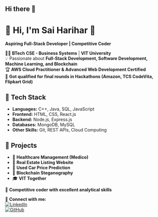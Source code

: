 ## Hi there 👋

# 👋 Hi, I'm Sai Harihar 🚀  

**Aspiring Full-Stack Developer | Competitive Coder**  

👨‍💻 **BTech CSE - Business Systems** | **VIT University**  
💡 Passionate about **Full-Stack Development, Software Development, Machine Learning, and Blockchain**  
🏆 **AWS Cloud Practitioner & Advanced Web Development Certified**  
🎯 **Got qualified for final rounds in Hackathons (Amazon, TCS CodeVita, Flipkart Grid)**  

## 🔧 Tech Stack  
- **Languages:** C++, Java, SQL, JavaScript  
- **Frontend:** HTML, CSS, React.js  
- **Backend:** Node.js, Express.js  
- **Databases:** MongoDB, MySQL  
- **Other Skills:** Git, REST APIs, Cloud Computing  

## 📂 Projects  
- 🏥 **Healthcare Management (Medico)**  
- 🏡 **Real Estate Listing Website**  
- 🚗 **Used Car Price Prediction**  
- 🔐 **Blockchain Steganography**  
- 🎓 **VIT Together**  

🧠 **Competitive coder with excellent analytical skills**  

🔗 **Connect with me:**  
[![LinkedIn](https://img.shields.io/badge/LinkedIn-Profile-blue?style=flat&logo=linkedin)](https://www.linkedin.com/in/your-profile)  
[![GitHub](https://img.shields.io/badge/GitHub-Profile-black?style=flat&logo=github)](https://github.com/your-username)  

